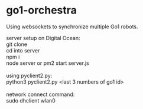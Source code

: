   # go1-orchestra
Using websockets to synchronize multiple Go1 robots.

server setup on Digital Ocean: <br>
git clone <br>
cd into server  <br>
npm i  <br>
node server or pm2 start server.js <br>
<br>
using pyclient2.py: <br>
python3 pyclient2.py <last 3 numbers of go1 id> <br>
<br>
network connect command: <br>
sudo dhclient wlan0 <br>
